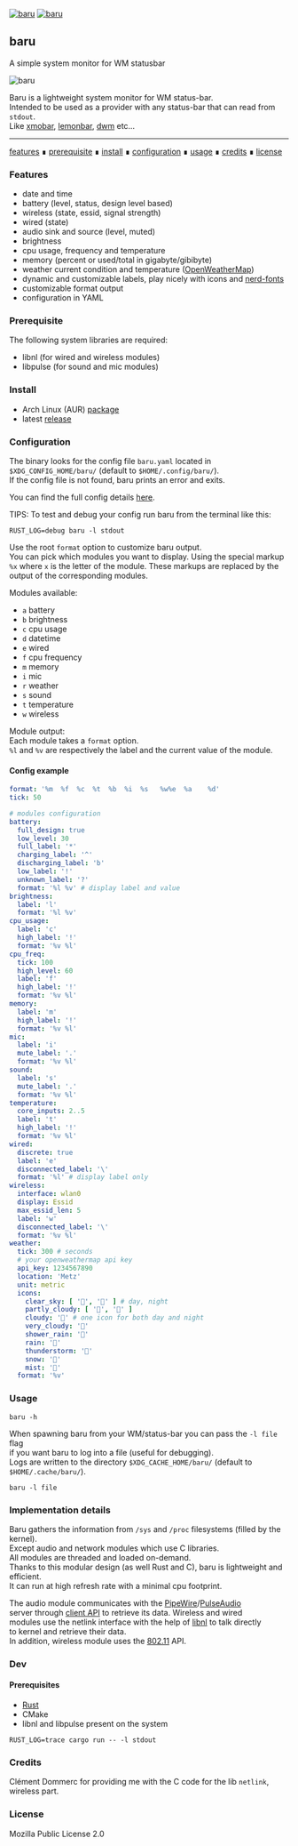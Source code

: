 [![baru](https://img.shields.io/github/actions/workflow/status/doums/baru/test.yml?color=0D0D0D&logoColor=BFBFBF&labelColor=404040&logo=github&style=for-the-badge)](https://github.com/doums/baru/actions?query=workflow%3ATest)
[![baru](https://img.shields.io/aur/version/baru?color=0D0D0D&logoColor=BFBFBF&labelColor=404040&logo=arch-linux&style=for-the-badge)](https://aur.archlinux.org/packages/baru/)

## baru

A simple system monitor for WM statusbar

![baru](https://raw.githubusercontent.com/doums/baru/master/public/baru.png)

Baru is a lightweight system monitor for WM status-bar.\
Intended to be used as a provider with any status-bar that can read from `stdout`.\
Like [xmobar](https://codeberg.org/xmobar/xmobar),
[lemonbar](https://github.com/LemonBoy/bar),
[dwm](https://dwm.suckless.org/status_monitor/) etc…

---

[features](#features) ∎ [prerequisite](#prerequisite) ∎ [install](#install) ∎ [configuration](#configuration) ∎ [usage](#usage) ∎ [credits](#credits) ∎ [license](#license)

### Features

* date and time
* battery (level, status, design level based)
* wireless (state, essid, signal strength)
* wired (state)
* audio sink and source (level, muted)
* brightness
* cpu usage, frequency and temperature
* memory (percent or used/total in gigabyte/gibibyte)
* weather current condition and
  temperature ([OpenWeatherMap](https://openweathermap.org/))
* dynamic and customizable labels, play nicely with icons and [nerd-fonts](https://www.nerdfonts.com/)
* customizable format output
* configuration in YAML

### Prerequisite

The following system libraries are required:

- libnl (for wired and wireless modules)
- libpulse (for sound and mic modules)

### Install

- Arch Linux (AUR) [package](https://aur.archlinux.org/packages/baru)
- latest [release](https://github.com/doums/baru/releases)

### Configuration

The binary looks for the config file `baru.yaml` located
in `$XDG_CONFIG_HOME/baru/` (default to `$HOME/.config/baru/`).\
If the config file is not found, baru prints an error and exits.

You can find the full config details [here](https://github.com/doums/baru/blob/master/baru.yaml).

TIPS: To test and debug your config run baru from the terminal like this:

```shell
RUST_LOG=debug baru -l stdout
```

Use the root `format` option to customize baru output.\
You can pick which modules you want to display. Using the special markup `%x`
where `x` is the letter of the module.
These markups are replaced by the output of the corresponding modules.

Modules available:
- `a` battery
- `b` brightness
- `c` cpu usage
- `d` datetime
- `e` wired
- `f` cpu frequency
- `m` memory
- `i` mic
- `r` weather
- `s` sound
- `t` temperature
- `w` wireless

Module output:\
Each module takes a `format` option.\
`%l` and `%v` are respectively the label and the current value of the module.

#### Config example

```yaml
format: '%m  %f  %c  %t  %b  %i  %s   %w%e  %a    %d'
tick: 50

# modules configuration
battery:
  full_design: true
  low_level: 30
  full_label: '*'
  charging_label: '^'
  discharging_label: 'b'
  low_label: '!'
  unknown_label: '?'
  format: '%l %v' # display label and value
brightness:
  label: 'l'
  format: '%l %v'
cpu_usage:
  label: 'c'
  high_label: '!'
  format: '%v %l'
cpu_freq:
  tick: 100
  high_level: 60
  label: 'f'
  high_label: '!'
  format: '%v %l'
memory:
  label: 'm'
  high_label: '!'
  format: '%v %l'
mic:
  label: 'i'
  mute_label: '.'
  format: '%v %l'
sound:
  label: 's'
  mute_label: '.'
  format: '%v %l'
temperature:
  core_inputs: 2..5
  label: 't'
  high_label: '!'
  format: '%v %l'
wired:
  discrete: true
  label: 'e'
  disconnected_label: '\'
  format: '%l' # display label only
wireless:
  interface: wlan0
  display: Essid
  max_essid_len: 5
  label: 'w'
  disconnected_label: '\'
  format: '%v %l'
weather:
  tick: 300 # seconds
  # your openweathermap api key
  api_key: 1234567890
  location: 'Metz'
  unit: metric
  icons:
    clear_sky: [ '󰖙', '󰖔' ] # day, night
    partly_cloudy: [ '󰖕', '󰼱' ]
    cloudy: '󰖐' # one icon for both day and night
    very_cloudy: '󰖐'
    shower_rain: '󰖖'
    rain: '󰖖'
    thunderstorm: '󰖓'
    snow: '󰖘'
    mist: '󰖑'
  format: '%v'
```

### Usage

```shell
baru -h
```

When spawning baru from your WM/status-bar you can pass the `-l file` flag\
if you want baru to log into a file (useful for debugging).\
Logs are written to the directory `$XDG_CACHE_HOME/baru/` (default
to `$HOME/.cache/baru/`).

```shell
baru -l file
```

### Implementation details

Baru gathers the information from `/sys` and `/proc` filesystems (filled by the
kernel).\
Except audio and network modules which use C libraries.\
All modules are threaded and loaded on-demand.\
Thanks to this modular design (as well Rust and C), baru is lightweight and
efficient.\
It can run at high refresh rate with a minimal cpu footprint.

The audio module communicates with
the [PipeWire](https://pipewire.org/)/[PulseAudio](https://www.freedesktop.org/wiki/Software/PulseAudio/)\
server
through [client API](https://freedesktop.org/software/pulseaudio/doxygen/) to
retrieve its data. Wireless and wired\
modules use the netlink interface with the help
of [libnl](https://www.infradead.org/~tgr/libnl/) to talk directly\
to kernel and retrieve their data.\
In addition, wireless module uses
the [802.11](https://github.com/torvalds/linux/blob/master/include/uapi/linux/nl80211.h)
API.

### Dev

#### Prerequisites

- [Rust](https://www.rust-lang.org/tools/install)
- CMake
- libnl and libpulse present on the system

```shell
RUST_LOG=trace cargo run -- -l stdout
```

### Credits

Clément Dommerc for providing me with the C code for the lib `netlink`, wireless
part.

### License

Mozilla Public License 2.0
